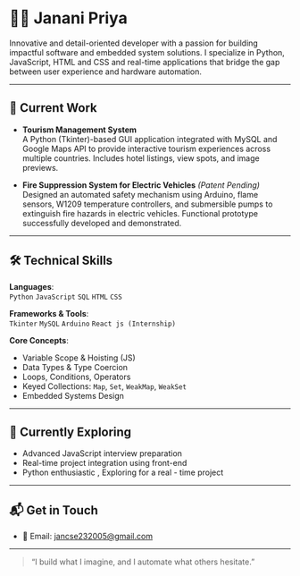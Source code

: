 # 👩‍💻 Janani Priya

Innovative and detail-oriented developer with a passion for building impactful software and embedded system solutions. I specialize in Python, JavaScript, HTML and CSS and real-time applications that bridge the gap between user experience and hardware automation.

---

## 💼 Current Work

- **Tourism Management System**  
  A Python (Tkinter)-based GUI application integrated with MySQL and Google Maps API to provide interactive tourism experiences across multiple countries. Includes hotel listings, view spots, and image previews.

- **Fire Suppression System for Electric Vehicles** *(Patent Pending)*  
  Designed an automated safety mechanism using Arduino, flame sensors, W1209 temperature controllers, and submersible pumps to extinguish fire hazards in electric vehicles. Functional prototype successfully developed and demonstrated.

---

## 🛠️ Technical Skills

**Languages**:  
`Python` `JavaScript` `SQL` `HTML` `CSS`

**Frameworks & Tools**:  
`Tkinter` `MySQL` `Arduino`  `React js (Internship)`  

**Core Concepts**:  
- Variable Scope & Hoisting (JS)
- Data Types & Type Coercion
- Loops, Conditions, Operators
- Keyed Collections: `Map`, `Set`, `WeakMap`, `WeakSet`
- Embedded Systems Design


---

## 🎯 Currently Exploring

- Advanced JavaScript interview preparation  
- Real-time project integration using front-end 
- Python enthusiastic , Exploring for a real - time project

---

## 📬 Get in Touch


- 📧 Email: jancse232005@gmail.com  


---

> “I build what I imagine, and I automate what others hesitate.”

